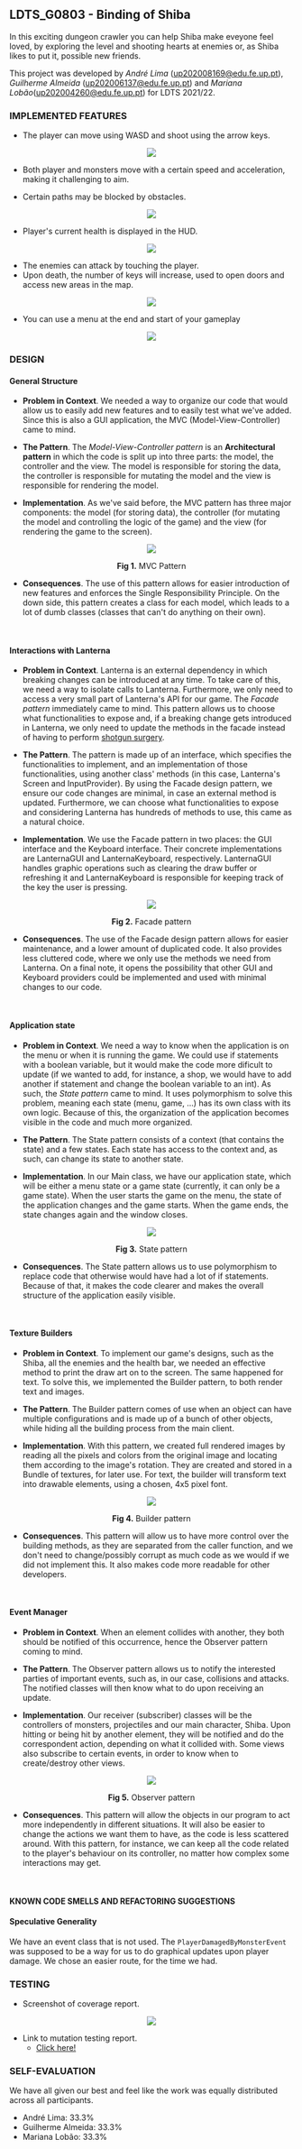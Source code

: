 ## LDTS_G0803 - Binding of Shiba

In this exciting dungeon crawler you can help Shiba make eveyone feel loved, by exploring the level and shooting hearts at enemies or, as Shiba likes to put it, possible new friends.

This project was developed by *André Lima* (up202008169@edu.fe.up.pt), *Guilherme Almeida* (up202006137@edu.fe.up.pt) and *Mariana Lobão*(up202004260@edu.fe.up.pt) for LDTS 2021/22.

### IMPLEMENTED FEATURES

- The player can move using WASD and shoot using the arrow keys.

<p align="center" justify="center">
    <img src="images/planned/projectiles-and-enemies.png" />
</p>

- Both player and monsters move with a certain speed and acceleration, making it challenging to aim. 

- Certain paths may be blocked by obstacles. 

<p align="center" justify="center">
    <img src="images/planned/keys.png" />
</p>

- Player's current health is displayed in the HUD.

<p align="center" justify="center">
    <img src="images/planned/shiba.png">
</p>

- The enemies can attack by touching the player.
- Upon death, the number of keys will increase, used to open doors and access new areas in the map.

<p align="center" justify="center">
    <img src="images/planned/keys_dropping.png" />
</p>

- You can use a menu at the end and start of your gameplay

<p align="center" justify="center">
    <img src="images/planned/menu.png" />
</p>


### DESIGN

#### General Structure

- **Problem in Context**. We needed a way to organize our code that would allow us to easily add new features and to easily test what we've added. Since this is also a GUI application, the MVC (Model-View-Controller) came to mind.

- **The Pattern**. The *Model-View-Controller pattern* is an **Architectural pattern** in which the code is split up into three parts: the model, the controller and the view. The model is responsible for storing the data, the controller is responsible for mutating the model and the view is responsible for rendering the model.

- **Implementation**. As we've said before, the MVC pattern has three major components: the model (for storing data), the controller (for mutating the model and controlling the logic of the game) and the view (for rendering the game to the screen).

<p align="center" justify="center">
    <img src="images/uml/mvc.png" />
</p>
<p align="center">
    <strong>Fig 1.</strong> MVC Pattern
</p>

- **Consequences**. The use of this pattern allows for easier introduction of new features and enforces the Single Responsibility Principle. On the down side, this pattern creates a class for each model, which leads to a lot of dumb classes (classes that can't do anything on their own).

<br>

#### Interactions with Lanterna

- **Problem in Context**. Lanterna is an external dependency in which breaking changes can be introduced at any time. To take care of this, we need a way to isolate calls to Lanterna. Furthermore, we only need to access a very small part of Lanterna's API for our game. The *Facade pattern* immediately came to mind. This pattern allows us to choose what functionalities to expose and, if a breaking change gets introduced in Lanterna, we only need to update the methods in the facade instead of having to perform [shotgun surgery](https://refactoring.guru/smells/shotgun-surgery).

- **The Pattern**. The pattern is made up of an interface, which specifies the functionalities to implement, and an implementation of those functionalities, using another class' methods (in this case, Lanterna's Screen and InputProvider). By using the Facade design pattern, we ensure our code changes are minimal, in case an external method is updated. Furthermore, we can choose what functionalities to expose and considering Lanterna has hundreds of methods to use, this came as a natural choice.

- **Implementation**. We use the Facade pattern in two places: the GUI interface and the Keyboard interface. Their concrete implementations are LanternaGUI and LanternaKeyboard, respectively. LanternaGUI handles graphic operations such as clearing the draw buffer or refreshing it and LanternaKeyboard is responsible for keeping track of the key the user is pressing.

<p align="center" justify="center">
    <img src="images/uml/facade.png" />
</p>
<p align="center">
    <strong>Fig 2.</strong> Facade pattern
</p>

- **Consequences**. The use of the Facade design pattern allows for easier maintenance, and a lower amount of duplicated code. It also provides less cluttered code, where we only use the methods we need from Lanterna. On a final note, it opens the possibility that other GUI and Keyboard providers could be implemented and used with minimal changes to our code.

<br>

#### Application state

- **Problem in Context**. We need a way to know when the application is on the menu or when it is running the game. We could use if statements with a boolean variable, but it would make the code more dificult to update (if we wanted to add, for instance, a shop, we would have to add another if statement and change the boolean variable to an int). As such, the *State pattern* came to mind. It uses polymorphism to solve this problem, meaning each state (menu, game, ...) has its own class with its own logic. Because of this, the organization of the application becomes visible in the code and much more organized.

- **The Pattern**. The State pattern consists of a context (that contains the state) and a few states. Each state has access to the context and, as such, can change its state to another state.

- **Implementation**. In our Main class, we have our application state, which will be either a menu state or a game state (currently, it can only be a game state). When the user starts the game on the menu, the state of the application changes and the game starts. When the game ends, the state changes again and the window closes.

<p align="center" justify="center">
    <img src="images/uml/state.jpg" />
</p>
<p align="center">
    <strong>Fig 3.</strong> State pattern
</p>

- **Consequences**. The State pattern allows us to use polymorphism to replace code that otherwise would have had a lot of if statements. Because of that, it makes the code clearer and makes the overall structure of the application easily visible.

<br>

#### Texture Builders

- **Problem in Context**. To implement our game's designs, such as the Shiba, all the enemies and the health bar, we needed an effective method to print the draw art on to the screen. The same happened for text. To solve this, we implemented the Builder pattern, to both render text and images.

- **The Pattern**. The Builder pattern comes of use when an object can have multiple configurations and is made up of a bunch of other objects, while hiding all the building process from the main client.

- **Implementation**. With this pattern, we created full rendered images by reading all the pixels and colors from the original image and locating them according to the image's rotation. They are created and stored in a Bundle of textures, for later use. For text, the builder will transform text into drawable elements, using a chosen, 4x5 pixel font.

<p align="center" justify="center">
    <img src="images/uml/builder.png" />
</p>
<p align="center">
    <strong>Fig 4.</strong> Builder pattern
</p>

- **Consequences**. This pattern will allow us to have more control over the building methods, as they are separated from the caller function, and we don't need to change/possibly corrupt as much code as we would if we did not implement this. It also makes code more readable for other developers.


<br>

#### Event Manager

- **Problem in Context**. When an element collides with another, they both should be notified of this occurrence, hence the Observer pattern coming to mind.  

- **The Pattern**. The Observer pattern allows us to notify the interested parties of important events, such as, in our case, collisions and attacks. The notified classes will then know what to do upon receiving an update.

- **Implementation**. Our receiver (subscriber) classes will be the controllers of monsters, projectiles and our main character, Shiba. Upon hitting or being hit by another element, they will be notified and do the correspondent action, depending on what it collided with. Some views also subscribe to certain events, in order to know when to create/destroy other views.

<p align="center" justify="center">
    <img src="images/uml/observer.png" />
</p>
<p align="center">
    <strong>Fig 5.</strong> Observer pattern
</p>

- **Consequences**. This pattern will allow the objects in our program to act more independently in different situations. It will also be easier to change the actions we want them to have, as the code is less scattered around. With this pattern, for instance, we can keep all the code related to the player's behaviour on its controller, no matter how complex some interactions may get.

<br />

#### KNOWN CODE SMELLS AND REFACTORING SUGGESTIONS

#### Speculative Generality

We have an event class that is not used. The `PlayerDamagedByMonsterEvent` was supposed to be a way for us to do graphical updates upon player damage. We chose an easier route, for the time we had.

### TESTING

- Screenshot of coverage report.

<p align="center" justify="center">
    <img src="images/screenshots/coverage.png" />
</p>


- Link to mutation testing report.
  - [Click here!](https://limwa.github.io/ldts-intermediate-delivery/index.html)



### SELF-EVALUATION

We have all given our best and feel like the work was equally distributed across all participants.

- André Lima: 33.3%
- Guilherme Almeida: 33.3%
- Mariana Lobão: 33.3%